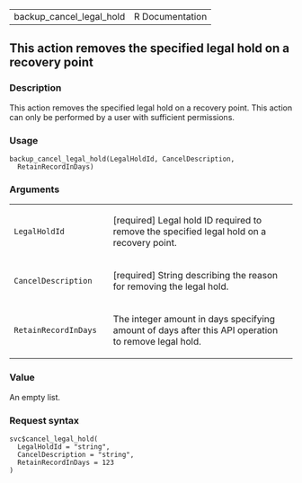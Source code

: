 <table style="width: 100%;">
<tbody>
<tr class="odd">
<td>backup_cancel_legal_hold</td>
<td style="text-align: right;">R Documentation</td>
</tr>
</tbody>
</table>

## This action removes the specified legal hold on a recovery point

### Description

This action removes the specified legal hold on a recovery point. This
action can only be performed by a user with sufficient permissions.

### Usage

    backup_cancel_legal_hold(LegalHoldId, CancelDescription,
      RetainRecordInDays)

### Arguments

<table>
<colgroup>
<col style="width: 35%" />
<col style="width: 65%" />
</colgroup>
<tbody>
<tr class="odd">
<td><code
id="backup_cancel_legal_hold_:_LegalHoldId">LegalHoldId</code></td>
<td><p>[required] Legal hold ID required to remove the specified legal
hold on a recovery point.</p></td>
</tr>
<tr class="even">
<td><code
id="backup_cancel_legal_hold_:_CancelDescription">CancelDescription</code></td>
<td><p>[required] String describing the reason for removing the legal
hold.</p></td>
</tr>
<tr class="odd">
<td><code
id="backup_cancel_legal_hold_:_RetainRecordInDays">RetainRecordInDays</code></td>
<td><p>The integer amount in days specifying amount of days after this
API operation to remove legal hold.</p></td>
</tr>
</tbody>
</table>

### Value

An empty list.

### Request syntax

    svc$cancel_legal_hold(
      LegalHoldId = "string",
      CancelDescription = "string",
      RetainRecordInDays = 123
    )
